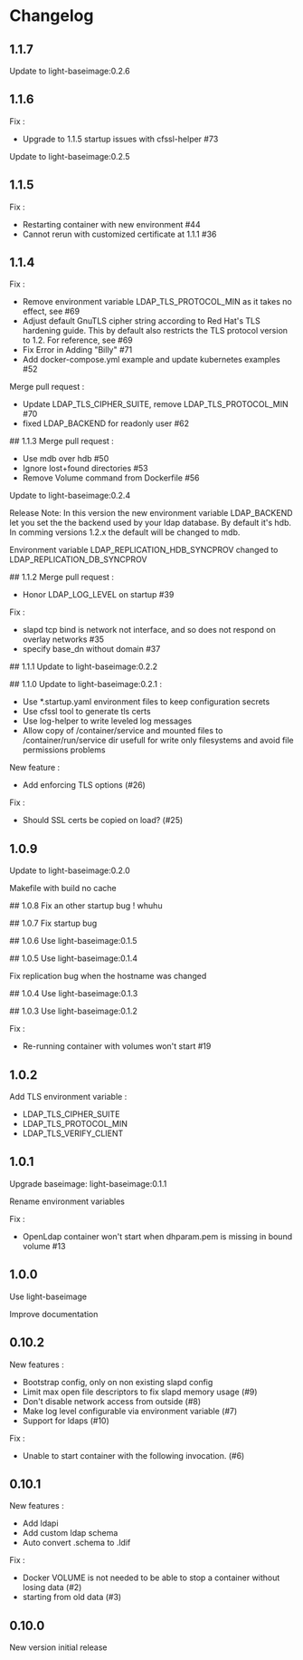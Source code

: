 # Changelog

## 1.1.7
Update to light-baseimage:0.2.6

## 1.1.6
Fix :
  - Upgrade to 1.1.5 startup issues with cfssl-helper #73

Update to light-baseimage:0.2.5

## 1.1.5
Fix :
  - Restarting container with new environment #44
  - Cannot rerun with customized certificate at 1.1.1 #36

## 1.1.4
Fix :
  - Remove environment variable LDAP_TLS_PROTOCOL_MIN as it takes no effect, see #69
  - Adjust default GnuTLS cipher string according to Red Hat's TLS hardening guide.
    This by default also restricts the TLS protocol version to 1.2. For reference,
    see #69
  - Fix Error in Adding "Billy" #71
  - Add docker-compose.yml example and update kubernetes examples #52

Merge pull request :
  - Update LDAP_TLS_CIPHER_SUITE, remove LDAP_TLS_PROTOCOL_MIN #70
  - fixed LDAP_BACKEND for readonly user #62

## 1.1.3
Merge pull request :
  - Use mdb over hdb #50
  - Ignore lost+found directories #53
  - Remove Volume command from Dockerfile #56

Update to light-baseimage:0.2.4

Release Note:
  In this version the new environment variable LDAP_BACKEND let you set the the backend used by your ldap database.
  By default it's hdb. In comming versions 1.2.x the default will be changed to mdb.

  Environment variable LDAP_REPLICATION_HDB_SYNCPROV changed to LDAP_REPLICATION_DB_SYNCPROV

## 1.1.2
Merge pull request :
  - Honor LDAP_LOG_LEVEL on startup #39

Fix :
  - slapd tcp bind is network not interface, and so does not respond on overlay networks #35
  - specify base_dn without domain #37

## 1.1.1
Update to light-baseimage:0.2.2

## 1.1.0
Update to light-baseimage:0.2.1 :
  - Use \*.startup.yaml environment files to keep configuration secrets
  - Use cfssl tool to generate tls certs
  - Use log-helper to write leveled log messages
  - Allow copy of /container/service and mounted files to /container/run/service dir usefull for write only filesystems and avoid file permissions problems

New feature :
  - Add enforcing TLS options (#26)

Fix :
  - Should SSL certs be copied on load? (#25)

## 1.0.9
Update to light-baseimage:0.2.0

Makefile with build no cache

## 1.0.8
Fix an other startup bug ! whuhu

## 1.0.7
Fix startup bug

## 1.0.6
Use light-baseimage:0.1.5

## 1.0.5
Use light-baseimage:0.1.4

Fix replication bug when the hostname was changed

## 1.0.4
Use light-baseimage:0.1.3

## 1.0.3
Use light-baseimage:0.1.2

Fix :
  - Re-running container with volumes won't start #19

## 1.0.2

Add TLS environment variable :
  - LDAP_TLS_CIPHER_SUITE
  - LDAP_TLS_PROTOCOL_MIN
  - LDAP_TLS_VERIFY_CLIENT

## 1.0.1

Upgrade baseimage: light-baseimage:0.1.1

Rename environment variables

Fix :
  - OpenLdap container won't start when dhparam.pem is missing in bound volume #13

## 1.0.0

Use light-baseimage

Improve documentation

## 0.10.2

New features :
  - Bootstrap config, only on non existing slapd config
  - Limit max open file descriptors to fix slapd memory usage (#9)
  - Don't disable network access from outside (#8)
  - Make log level configurable via environment variable (#7)
  - Support for ldaps (#10)


Fix :
  - Unable to start container with the following invocation. (#6)

## 0.10.1

New features :
  - Add ldapi
  - Add custom ldap schema
  - Auto convert .schema to .ldif


Fix :
  - Docker VOLUME is not needed to be able to stop a container without losing data (#2)
  - starting from old data (#3)

## 0.10.0
New version initial release
